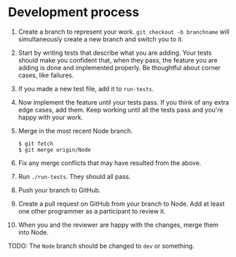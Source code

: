Development process
===================

1. Create a branch to represent your work.  `git checkout -b branchname` will
   simultaneously create a new branch and switch you to it.
2. Start by writing tests that describe what you are adding.  Your tests should
   make you confident that, when they pass, the feature you are adding is done
   and implemented properly.  Be thoughtful about corner cases, like failures.
3. If you made a new test file, add it to `run-tests`.
3. Now implement the feature until your tests pass.  If you think of any extra
   edge cases, add them.  Keep working until all the tests pass and you're happy 
   with your work.
4. Merge in the most recent Node branch.

       $ git fetch
       $ git merge origin/Node
5. Fix any merge conflicts that may have resulted from the above.
6. Run `./run-tests`.  They should all pass.
7. Push your branch to GitHub.
8. Create a pull request on GitHub from your branch to Node.  Add at least one
   other programmer as a participant to review it.
9. When you and the reviewer are happy with the changes, merge them into Node.

TODO: The `Node` branch should be changed to `dev` or something.

